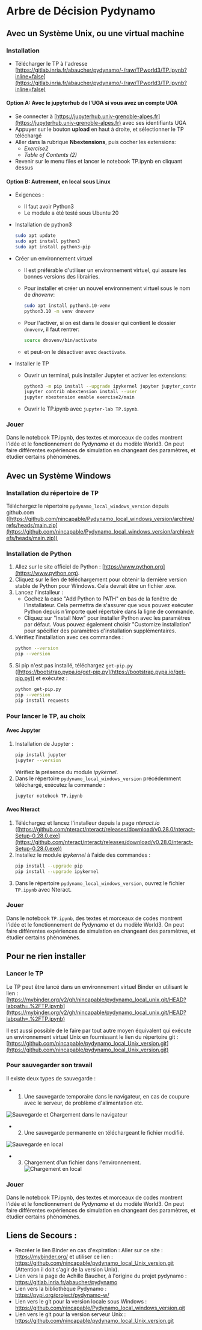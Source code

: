 # Arbre de Décision Pydynamo

## Avec un Système Unix, ou une virtual machine

### Installation
- Télécharger le TP à l'adresse [https://gitlab.inria.fr/abaucher/pydynamo/-/raw/TPworld3/TP.ipynb?inline=false](https://gitlab.inria.fr/abaucher/pydynamo/-/raw/TPworld3/TP.ipynb?inline=false)

#### Option A: Avec le jupyterhub de l'UGA si vous avez un compte UGA
- Se connecter à [https://jupyterhub.univ-grenoble-alpes.fr](https://jupyterhub.univ-grenoble-alpes.fr) avec ses identifiants UGA
- Appuyer sur le bouton **upload** en haut à droite, et sélectionner le TP téléchargé
- Aller dans la rubrique **Nbextensions**, puis cocher les extensions:
  - *Exercise2*
  - *Table of Contents (2)*
- Revenir sur le menu files et lancer le notebook TP.ipynb en cliquant dessus

#### Option B: Autrement, en local sous Linux
- Exigences :
  - Il faut avoir Python3 
  - Le module a été testé sous Ubuntu 20
- Installation de python3
  ```bash
  sudo apt update
  sudo apt install python3
  sudo apt install python3-pip
  ```
- Créer un environnement virtuel
    - Il est préférable d'utiliser un environnement virtuel, qui assure les bonnes versions des librairies.
    - Pour installer et créer un nouvel environnement virtuel sous le nom de *dnovenv*:
    
        ```bash
        sudo apt install python3.10-venv
        python3.10 -m venv dnovenv
        ```
        
    - Pour l'activer, si on est dans le dossier qui contient le dossier `dnovenv`, il faut rentrer:
    
        ```bash
        source dnovenv/bin/activate
        ```
        
    - et peut-on le désactiver avec `deactivate`.
- Installer le TP

    - Ouvrir un terminal, puis installer Jupyter et activer les extensions:
    
        ```bash
        python3 -m pip install --upgrade ipykernel jupyter jupyter_contrib_nbextensions notebook==6.4.12
        jupyter contrib nbextension install --user
        jupyter nbextension enable exercise2/main
        ```
        
    - Ouvrir le TP.ipynb avec `jupyter-lab TP.ipynb`.
    
### Jouer

Dans le notebook TP.ipynb, des textes et morceaux de codes montrent l'idée et le fonctionnement de *Pydynamo* et du modèle World3. On peut faire différentes expériences de simulation en changeant des paramètres, et étudier certains phénomènes.
## Avec un Système Windows

### Installation du répertoire de TP
Téléchargez le répertoire `pydynamo_local_windows_version` depuis github.com ([https://github.com/nincapable/Pydynamo_local_windows_version/archive/refs/heads/main.zip](https://github.com/nincapable/Pydynamo_local_windows_version/archive/refs/heads/main.zip))

### Installation de Python
1. Allez sur le site officiel de Python : [https://www.python.org](https://www.python.org).
2. Cliquez sur le lien de téléchargement pour obtenir la dernière version stable de Python pour Windows. Cela devrait être un fichier .exe.
3. Lancez l'installeur :
    - Cochez la case "Add Python to PATH" en bas de la fenêtre de l'installateur. Cela permettra de s'assurer que vous pouvez exécuter Python depuis n'importe quel répertoire dans la ligne de commande.
    - Cliquez sur "Install Now" pour installer Python avec les paramètres par défaut. Vous pouvez également choisir "Customize installation" pour spécifier des paramètres d'installation supplémentaires.
4. Vérifiez l'installation avec ces commandes :
    ```bash
    python --version
    pip --version
    ```
5. Si pip n'est pas installé, téléchargez `get-pip.py` ([https://bootstrap.pypa.io/get-pip.py](https://bootstrap.pypa.io/get-pip.py)) et exécutez :
    ```bash
    python get-pip.py
    pip --version
    pip install requests
    ```

### Pour lancer le TP, au choix

#### Avec Jupyter
1. Installation de Jupyter :
    ```bash
    pip install jupyter
    jupyter --version
    ```
    Vérifiez la présence du module *ipykernel*.
2. Dans le répertoire `pydynamo_local_windows_version` précédemment téléchargé, exécutez la commande :
    ```bash
    jupyter notebook TP.ipynb
    ```

#### Avec Nteract
1. Téléchargez et lancez l'installeur depuis la page *nteract.io* ([https://github.com/nteract/nteract/releases/download/v0.28.0/nteract-Setup-0.28.0.exe](https://github.com/nteract/nteract/releases/download/v0.28.0/nteract-Setup-0.28.0.exe))
2. Installez le module *ipykernel* à l'aide des commandes :
    ```bash
    pip install --upgrade pip
    pip install --upgrade ipykernel
    ```
3. Dans le répertoire `pydynamo_local_windows_version`, ouvrez le fichier `TP.ipynb` avec Nteract.

### Jouer
Dans le notebook `TP.ipynb`, des textes et morceaux de codes montrent l'idée et le fonctionnement de *Pydynamo* et du modèle World3. On peut faire différentes expériences de simulation en changeant des paramètres, et étudier certains phénomènes.

## Pour ne rien installer

### Lancer le TP

Le TP peut être lancé dans un environnement virtuel Binder en utilisant le lien : [https://mybinder.org/v2/gh/nincapable/pydynamo_local_unix.git/HEAD?labpath=.%2FTP.ipynb](https://mybinder.org/v2/gh/nincapable/pydynamo_local_unix.git/HEAD?labpath=.%2FTP.ipynb)

Il est aussi possible de le faire par tout autre moyen équivalent qui exécute un environnement virtuel Unix en fournissant le lien du répertoire git : [https://github.com/nincapable/pydynamo_local_Unix_version.git](https://github.com/nincapable/pydynamo_local_Unix_version.git)

### Pour sauvegarder son travail

Il existe deux types de sauvegarde :

- 1. Une sauvegarde temporaire dans le navigateur, en cas de coupure avec le serveur, de problème d'alimentation etc.

![Sauvegarde et Chargement dans le navigateur](Documentation/Sauvegarde_depuis_navigateur.png)

- 2. Une sauvegarde permanente en téléchargeant le fichier modifié.

![Sauvegarde en local](Documentation/Sauvegarde_en_local.png)
- 3. Chargement d'un fichier dans l'environnement.
![Chargement en local](Documentation/Chargement_en_local.png)

### Jouer

Dans le notebook TP.ipynb, des textes et morceaux de codes montrent l'idée et le fonctionnement de *Pydynamo* et du modèle World3. On peut faire différentes expériences de simulation en changeant des paramètres, et étudier certains phénomènes.

## Liens de Secours : 
- Recréer le lien Binder en cas d'expiration : Aller sur ce site : https://mybinder.org/ et utiliser ce lien : https://github.com/nincapable/pydynamo_local_Unix_version.git (Attention il doit s'agir de la version Unix).
- Lien vers la page de Achille Baucher, à l'origine du projet pydynamo : https://gitlab.inria.fr/abaucher/pydynamo
- Lien vers la bibliothèque Pydynamo : https://pypi.org/project/pydynamo-w/
- Lien vers le git pour la version locale sous Windows : https://github.com/nincapable/Pydynamo_local_windows_version.git
- Lien vers le git pour la version serveur Unix : https://github.com/nincapable/pydynamo_local_Unix_version.git
  
